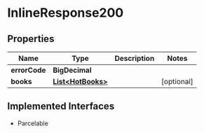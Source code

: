 

# InlineResponse200


## Properties

Name | Type | Description | Notes
------------ | ------------- | ------------- | -------------
**errorCode** | **BigDecimal** |  | 
**books** | [**List&lt;HotBooks&gt;**](HotBooks.md) |  |  [optional]


## Implemented Interfaces

* Parcelable


